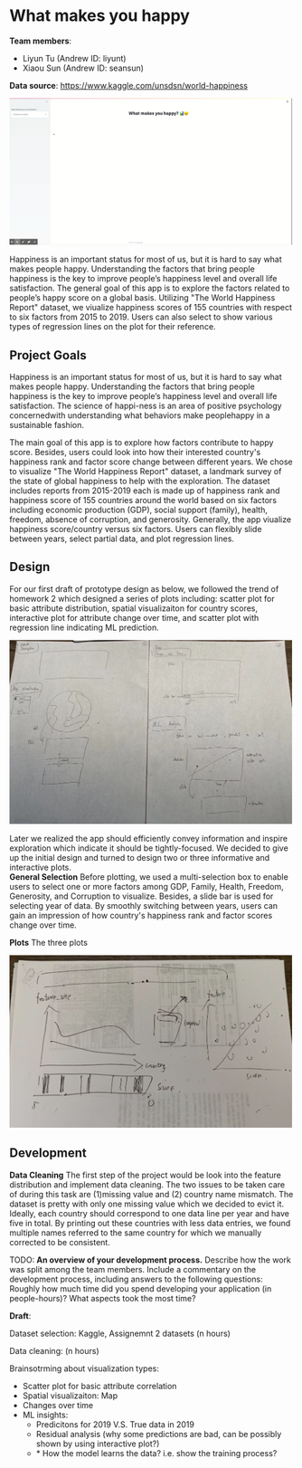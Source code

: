 # What makes you happy

**Team members**: 

- Liyun Tu (Andrew ID: liyunt)
- Xiaou Sun (Andrew ID: seansun)

**Data source**: https://www.kaggle.com/unsdsn/world-happiness

<!-- ![A screenshot of your application. Could be a GIF.](demo.gif) -->

<img src="demo.gif" alt="A screenshot of the application" width="500"/>



Happiness is an important status for most of us, but it is hard to say what makes people happy. Understanding the factors that bring people happiness is the key to improve people’s happiness level and overall life satisfaction. The general goal of this app is to explore the factors related to people’s happy score on a global basis. Utilizing "The World Happiness Report" dataset, we viualize happiness scores of 155 countries with respect to six factors from 2015 to 2019. Users can also select to show various types of regression lines on the plot for their reference.


## Project Goals
Happiness is an important status for most of us, but it is hard to say what makes people happy. Understanding the factors that bring people happiness is the key to improve people’s happiness level and overall life satisfaction. The science of happi-ness is an area of positive psychology concernedwith understanding what behaviors make peoplehappy in a sustainable fashion.  


The main goal of this app is to explore how factors contribute to happy score. Besides, users could look into how their interested country's happiness rank and factor score change between different years. We chose to visualize "The World Happiness Report" dataset, a landmark survey of the state of global happiness to help with the exploration. The dataset includes reports from 2015-2019 each is made up of happiness rank and happiness score of 155 countries around the world based on six factors including economic production (GDP), social support (family), health, freedom, absence of corruption, and generosity. Generally, the app viualize happiness score/country versus six factors. Users can flexibly slide between years, select partial data, and plot regression lines.


## Design

For our first draft of prototype design as below, we followed the trend of homework 2 which designed a series of plots including: scatter plot for basic attribute distribution, spatial visualizaiton for country scores, interactive plot for attribute change over time, and scatter plot with regression line indicating ML prediction. 


<img src="prototype_old.JPG" alt="The initial draft prototype" width="500"/>


Later we realized the app should efficiently convey information and inspire exploration which indicate it should be tightly-focused. We decided to give up the initial design and turned to design two or three informative and interactive plots.  
**General Selection**
Before plotting, we used a multi-selection box to enable users to select one or more factors among GDP, Family, Health, Freedom, Generosity, and Corruption to visualize. Besides, a slide bar is used for selecting year of data. By smoothly switching between years, users can gain an impression of how country's happiness rank and factor scores change over time.

**Plots**
The three plots  


<img src="prototype_final.JPG" alt="The final draft prototype" width="500"/>




## Development

**Data Cleaning**
The first step of the project would be look into the feature distribution and implement data cleaning. The two issues to be taken care of during this task are (1)missing value and (2) country name mismatch. The dataset is pretty with only one missing value which we decided to evict it. Ideally, each country should correspond to one data line per year and have five in total. By printing out these countries with less data entries, we found multiple names referred to the same country for which we manually corrected to be consistent.

TODO: **An overview of your development process.** Describe how the work was split among the team members. Include a commentary on the development process, including answers to the following questions: Roughly how much time did you spend developing your application (in people-hours)? What aspects took the most time?







**Draft**:

Dataset selection: Kaggle, Assignemnt 2 datasets (n hours)

Data cleaning: (n hours)

Brainsotrming about visualization types:

- Scatter plot for basic attribute correlation
- Spatial visualizaiton: Map
- Changes over time
- ML insights:
  - Predicitons for 2019 V.S. True data in 2019
  - Residual analysis (why some predictions are bad, can be possibly shown by using interactive plot?)
  - \* How the model learns the data? i.e. show the training process?

